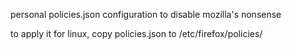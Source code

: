 personal policies.json configuration to disable mozilla's nonsense

to apply it for linux, copy policies.json to /etc/firefox/policies/ 
